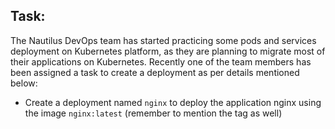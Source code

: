 ## Task:

The Nautilus DevOps team has started practicing some pods and services deployment on Kubernetes platform, as they are planning to migrate most of their applications on Kubernetes. Recently one of the team members has been assigned a task to create a deployment as per details mentioned below:

* Create a deployment named `nginx` to deploy the application nginx using the image `nginx:latest` (remember to mention the tag as well)
